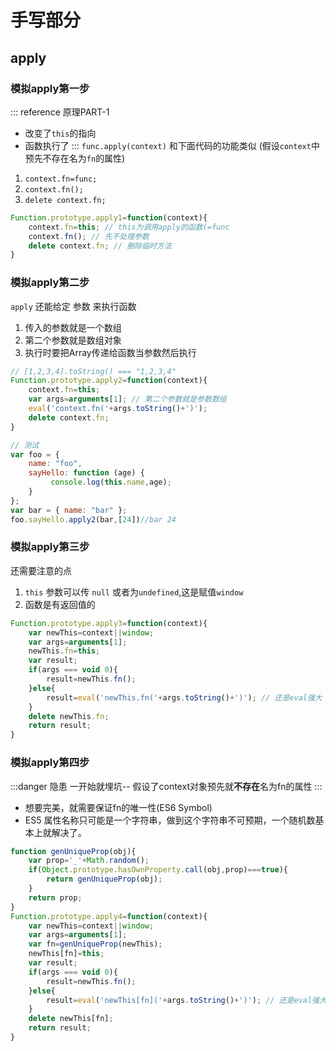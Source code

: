 # 手写部分

## apply

### 模拟apply第一步
::: reference 原理PART-1
-  改变了`this`的指向
- 函数执行了
:::
`func.apply(context)` 和下面代码的功能类似 (假设`context`中预先不存在名为`fn`的属性)
1. `context.fn=func;`
2. `context.fn();`
3. `delete context.fn;`
```js
Function.prototype.apply1=function(context){
    context.fn=this; // this为调用apply的函数(=func
    context.fn(); // 先不处理参数
    delete context.fn; // 删除临时方法
}
```

### 模拟apply第二步
`apply` 还能给定 参数 来执行函数
1. 传入的参数就是一个数组
2. 第二个参数就是数组对象
3. 执行时要把Array传递给函数当参数然后执行
```js
// [1,2,3,4].toString() === "1,2,3,4"
Function.prototype.apply2=function(context){
    context.fn=this;
    var args=arguments[1]; // 第二个参数就是参数数组
    eval('context.fn('+args.toString()+')');
    delete context.fn;
}

// 测试
var foo = {
    name: "foo",
    sayHello: function (age) {
         console.log(this.name,age);
    }
};
var bar = { name: "bar" };
foo.sayHello.apply2(bar,[24])//bar 24
```
### 模拟apply第三步
还需要注意的点
1. `this` 参数可以传 `null` 或者为`undefined`,这是赋值`window`
2. 函数是有返回值的
```js
Function.prototype.apply3=function(context){
    var newThis=context||window;
    var args=arguments[1];
    newThis.fn=this;
    var result;
    if(args === void 0){
        result=newThis.fn();
    }else{
        result=eval('newThis.fn('+args.toString()+')'); // 还是eval强大
    }
    delete newThis.fn;
    return result;
}
```
### 模拟apply第四步
:::danger 隐患
一开始就埋坑--
假设了context对象预先就**不存在**名为fn的属性
:::
- 想要完美，就需要保证fn的唯一性(ES6 Symbol)
- ES5 属性名称只可能是一个字符串，做到这个字符串不可预期，一个随机数基本上就解决了。
```js
function genUniqueProp(obj){
    var prop='_'+Math.random();
    if(Object.prototype.hasOwnProperty.call(obj,prop)===true){
        return genUniqueProp(obj);
    }
    return prop;
}
Function.prototype.apply4=function(context){
    var newThis=context||window;
    var args=arguments[1];
    var fn=genUniqueProp(newThis);
    newThis[fn]=this;
    var result;
    if(args === void 0){
        result=newThis.fn();
    }else{
        result=eval('newThis[fn]('+args.toString()+')'); // 还是eval强大
    }
    delete newThis[fn];
    return result;
}
```